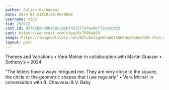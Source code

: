 ```yaml
---
author: Julien Gachadoat
date: 2024-05-21T18:20:06+0000
username: v3ga
fid: 252572
cast_id: 0x7696ab60b058cc86bf451377d7ee9b771be3c933
cast: https://warpcast.com/v3ga/0x7696ab60
image: https://imagedelivery.net/BXluQx4ige9GuW0Ia56BHw/9a6ed459-3fcd-42c2-0d5e-79e7eff46100/original
layout: post
---
```

Themes and Variations • Vera Molnár in collaboration with Martin Grasser • Sotheby’s • 2024  
  
"The letters have always intrigued me. They are very close to the square, the circle or the geometric shapes that I use regularly" • Vera Molnár in conversation with B. Chauveau & V. Baby  

<img src='https://imagedelivery.net/BXluQx4ige9GuW0Ia56BHw/9a6ed459-3fcd-42c2-0d5e-79e7eff46100/original' alt='' referrerpolicy='no-referrer'/>
<img src='https://imagedelivery.net/BXluQx4ige9GuW0Ia56BHw/f485c447-c025-4ce5-7a1d-0c299fd9a600/original' alt='' referrerpolicy='no-referrer'/>